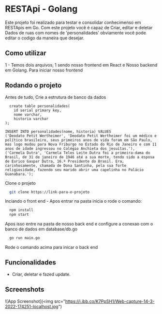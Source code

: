 
# RESTApi - Golang

Este projeto foi realizado para testar e consolidar conhecimenso em RESTApis em Go.
Com este projeto você é capaz de Criar, editar e deletar Dados de ruas com nomes de 'personalidades'
obviamente você pode editar o codigo da maneira que desejar.

## Como utilizar
1 - Temos dois arquivos, 1 sendo nosso frontend em React e Nosso backend em Golang.
Para iniciar nosso frontend 
## Rodando o projeto

Antes de tudo, Crie a estrutura de banco da dados 
```
  create table personalidades(
    id serial primary key,
    nome varchar,
    historia varchar
);

INSERT INTO personalidades(nome, historia) VALUES
('Deodato Petit Wertheimer', 'Deodato Petit Wertheimer foi um médico e político brasileiro, seus primeiros anos de vida foram em São Paulo, mas logo mudou para Nova Friburgo no Estado do Rio de Janeiro e com 11 anos de idade ingressou no Colégio Anchieta dos jesuítas.'),
('Carmela Dutra', 'Carmela Teles Leite Dutra foi a primeira-dama do Brasil, de 31 de janeiro de 1946 até a sua morte, tendo sido a esposa de Eurico Gaspar Dutra, 16.º Presidente do Brasil. Era, carinhosamente, chamada de Dona Santinha, pela sua forte religiosidade, fazendo seu marido abrir uma capelinha no Palácio Guanabara.');
```

Clone o projeto

```bash
  git clone https://link-para-o-projeto
```

Inciando o front end - Apos entrar na pasta inicia o rode o comando:

```bash
  npm install
  npm start

```
Apos isso entre na pasta de nosso back end e configure a conexao com o banco de dados em database/db.go
```bash
  go run main.go
```
Rode o comando acima para inicar o back end



## Funcionalidades

- Criar, deletar e fazed update.


## Screenshots

![App Screenshot](<img src="https://i.ibb.co/K7PpSH1/Web-capture-14-3-2022-174251-localhost.jpg")

